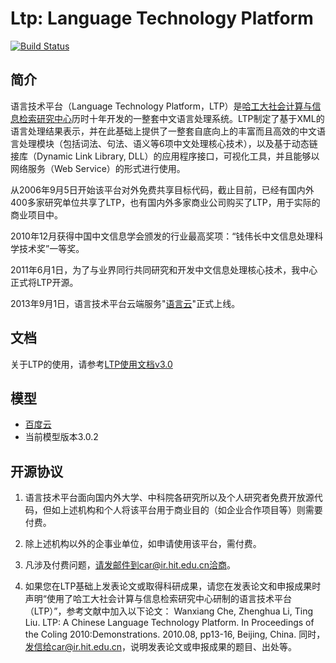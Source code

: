 # Ltp: Language Technology Platform

[![Build Status](https://travis-ci.org/HIT-SCIR/ltp.png?branch=master)](https://travis-ci.org/HIT-SCIR/ltp)

简介
----

语言技术平台（Language Technology Platform，LTP）是[哈工大社会计算与信息检索研究中心](http://ir.hit.edu.cn/)历时十年开发的一整套中文语言处理系统。LTP制定了基于XML的语言处理结果表示，并在此基础上提供了一整套自底向上的丰富而且高效的中文语言处理模块（包括词法、句法、语义等6项中文处理核心技术），以及基于动态链接库（Dynamic Link Library, DLL）的应用程序接口，可视化工具，并且能够以网络服务（Web Service）的形式进行使用。

从2006年9月5日开始该平台对外免费共享目标代码，截止目前，已经有国内外400多家研究单位共享了LTP，也有国内外多家商业公司购买了LTP，用于实际的商业项目中。

2010年12月获得中国中文信息学会颁发的行业最高奖项：“钱伟长中文信息处理科学技术奖”一等奖。

2011年6月1日，为了与业界同行共同研究和开发中文信息处理核心技术，我中心正式将LTP开源。

2013年9月1日，语言技术平台云端服务"[语言云](http://ltp-cloud.com)"正式上线。

文档
---

关于LTP的使用，请参考[LTP使用文档v3.0](https://github.com/HIT-SCIR/ltp/blob/master/doc/ltp-document-3.0.md)

模型
---

* [百度云](http://pan.baidu.com/share/link?shareid=1988562907&uk=2738088569)
* 当前模型版本3.0.2

开源协议
-------
1. 语言技术平台面向国内外大学、中科院各研究所以及个人研究者免费开放源代码，但如上述机构和个人将该平台用于商业目的（如企业合作项目等）则需要付费。

2. 除上述机构以外的企事业单位，如申请使用该平台，需付费。

3. 凡涉及付费问题，请发邮件到car@ir.hit.edu.cn洽商。

4. 如果您在LTP基础上发表论文或取得科研成果，请您在发表论文和申报成果时声明“使用了哈工大社会计算与信息检索研究中心研制的语言技术平台（LTP）”，参考文献中加入以下论文： Wanxiang Che, Zhenghua Li, Ting Liu. LTP: A Chinese Language Technology Platform. In Proceedings of the Coling 2010:Demonstrations. 2010.08, pp13-16, Beijing, China. 同时，发信给car@ir.hit.edu.cn，说明发表论文或申报成果的题目、出处等。
